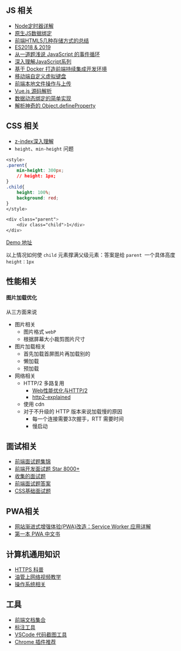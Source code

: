 ## JS 相关

- [Node定时器详解](http://www.ruanyifeng.com/blog/2018/02/node-event-loop.html)
- [原生JS数据绑定](https://mp.weixin.qq.com/s?__biz=MjM5MTA1MjAxMQ==&mid=2651227803&idx=1&sn=aa90993cf4711f99f6f8203cf2fb4e6b&chksm=bd495f1f8a3ed60972c9f8e66c8405265ec3b86c128ba44ede405872d758642d0c5286e60502&mpshare=1&scene=1&srcid=0224bSSD795JDR60ZynlFPfr#rd)
- [前端HTML5几种存储方式的总结](https://mp.weixin.qq.com/s?__biz=MzIzNTU2ODM4Mw==&mid=2247485935&idx=1&sn=b3faae7b8e21c4ff296d64b4dfaaeb58&chksm=e8e4647fdf93ed696db04e9b0dbd4fe1a06df6221ea1c2ede19ce1baf91d911be14110516d3b&mpshare=1&scene=1&srcid=02242xNs4l2IA16v4qOcJPA6#rd)
- [ES2018 & 2019](http://exploringjs.com/es2018-es2019/toc.html)
- [从一道题浅说 JavaScript 的事件循环](https://github.com/dwqs/blog/issues/61)
- [深入理解JavaScript系列](http://www.cnblogs.com/TomXu/archive/2011/12/15/2288411.html)
- [基于 Docker 打造前端持续集成开发环境](https://juejin.im/post/5a142d7b6fb9a0451170c2c7)
- [移动端自定义虚拟键盘](https://juejin.im/post/5a44c5eef265da432d2868f6)
- [前端本地文件操作与上传](https://juejin.im/post/5a193b4bf265da43052e528a)
- [Vue.js 源码解析](https://github.com/answershuto/learnVue)
- [数据动态绑定的简单实现](https://zhuanlan.zhihu.com/p/25003235?refer=e-mill)
- [解析神奇的 Object.defineProperty](https://segmentfault.com/a/1190000004346467)

## CSS 相关

- [z-index深入理解](https://zhuanlan.zhihu.com/p/33984503)
- `height`、`min-height` 问题
    
```CSS
<style>
.parent{
	min-height: 300px;
    // height: 1px;
}
.child{
	height: 100%;
	background: red;
}
</style>

<div class="parent">
    <div class="child">1</div>
</div>
```
    
[Demo 地址](https://codepen.io/wangerxiao/pen/EQgqzr)

以上情况如何使 `child` 元素撑满父级元素：答案是给 `parent `一个具体高度 `height：1px`


## 性能相关

#### 图片加载优化

从三方面来说

- 图片相关
    - 图片格式 `webP`
    - 根据屏幕大小裁剪图片尺寸
- 图片加载相关
    - 首先加载首屏图片再加载别的
    - 懒加载
    - 预加载
- 网络相关
    - HTTP/2 多路复用
        - [Web性能优化与HTTP/2
](https://www.kancloud.cn/digest/web-performance-http2/74817)
        - [http2-explained](https://github.com/bagder/http2-explained/tree/master/zh)
    - 使用 cdn
    - 对于不升级的 HTTP 版本来说加载慢的原因
        - 每一个连接需要3次握手，RTT 需要时间
        - 慢启动
    
## 面试相关

- [前端面试题集锦](https://fe.padding.me/#/)
- [前端开发面试题 Star 8000+](https://github.com/markyun/My-blog/tree/master/Front-end-Developer-Questions/Questions-and-Answers)
- [收集的面试题](https://github.com/calabash519/interview-questions)
- [前端面试题答案](https://github.com/yangshun/front-end-interview-handbook)
- [CSS基础面试题](https://funteas.com/topic/5a8f1a74f7f37aa60a177d86)

## PWA相关

- [网站渐进式增强体验(PWA)改造：Service Worker 应用详解
](https://lzw.me/a/pwa-service-worker.html)
- [第一本 PWA 中文书](https://github.com/SangKa/PWA-Book-CN)

## 计算机通用知识

- [HTTPS 科普](https://juejin.im/entry/5a8f5fd06fb9a06340522087)
- [油管上网络视频教学](https://www.youtube.com/user/eaterbc/playlists)
- [操作系统相关](https://pdos.csail.mit.edu/6.828/2012/schedule.html)

## 工具

- [前端文档集合](https://www.docschina.org/home/doc)
- [标注工具](http://www.biaonimeia.com/)
- [VSCode 代码截图工具](https://github.com/octref/polacode)
- [Chrome 插件推荐](https://funteas.com/topic/5a9461649a2833b84c481b3b)
